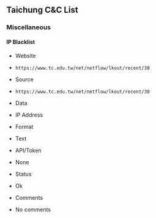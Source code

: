 ## Taichung C&C List

### Miscellaneous

#### IP Blacklist
>
* Website
 - `https://www.tc.edu.tw/net/netflow/lkout/recent/30`
* Source
 - `https://www.tc.edu.tw/net/netflow/lkout/recent/30`
* Data
 - IP Address
* Format
 - Text
* API/Token
 - None
* Status
 - Ok
* Comments
 - No comments
